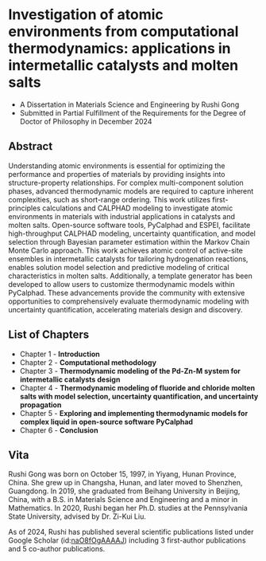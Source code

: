 # Investigation of atomic environments from computational thermodynamics: applications in intermetallic catalysts and molten salts

- A Dissertation in Materials Science and Engineering by Rushi Gong
- Submitted in Partial Fulfillment of the Requirements for the Degree of Doctor of Philosophy in December 2024

## Abstract

Understanding atomic environments is essential for optimizing the performance and properties of materials by providing insights into structure-property relationships. For complex multi-component solution phases, advanced thermodynamic models are required to capture inherent complexities, such as short-range ordering. This work utilizes first-principles calculations and CALPHAD modeling to investigate atomic environments in materials with industrial applications in catalysts and molten salts. Open-source software tools, PyCalphad and ESPEI, facilitate high-throughput CALPHAD modeling, uncertainty quantification, and model selection through Bayesian parameter estimation within the Markov Chain Monte Carlo approach. This work achieves atomic control of active-site ensembles in intermetallic catalysts for tailoring hydrogenation reactions, enables solution model selection and predictive modeling of critical characteristics in molten salts. Additionally, a template generator has been developed to allow users to customize thermodynamic models within PyCalphad. These advancements provide the community with extensive opportunities to comprehensively evaluate thermodynamic modeling with uncertainty quantification, accelerating materials design and discovery.

## List of Chapters

- Chapter 1 - **Introduction**
- Chapter 2 - **Computational methodology**
- Chapter 3 - **Thermodynamic modeling of the Pd-Zn-M system for intermetallic catalysts design**
- Chapter 4 - **Thermodynamic modeling of fluoride and chloride molten salts with model selection, uncertainty quantification, and uncertainty propagation**
- Chapter 5 - **Exploring and implementing thermodynamic models for complex liquid in open-source software PyCalphad**
- Chapter 6 - **Conclusion**

## Vita 

Rushi Gong was born on October 15, 1997, in Yiyang, Hunan Province, China. She grew up in Changsha, Hunan, and later moved to Shenzhen, Guangdong. In 2019, she graduated from Beihang University in Beijing, China, with a B.S. in Materials Science and Engineering and a minor in Mathematics. In 2020, Rushi began her Ph.D. studies at the Pennsylvania State University, advised by Dr. Zi-Kui Liu.

As of 2024, Rushi has published several scientific publications listed under Google Scholar (id:[naO8fOgAAAAJ](https://scholar.google.com/citations?user=naO8fOgAAAAJ)) including 3 first-author publications and 5 co-author publications.

